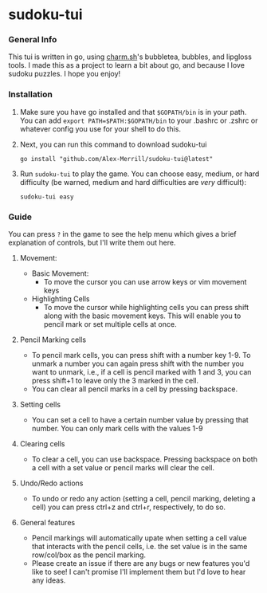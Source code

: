 # sudoku-tui

### General Info

This tui is written in go, using [charm.sh](https://github.com/charmbracelet)'s bubbletea, bubbles, and lipgloss tools. I made this as a project to learn a bit about go, and because I love sudoku puzzles. I hope you enjoy!

### Installation

1. Make sure you have go installed and that `$GOPATH/bin` is in your path.
    You can add `export PATH=$PATH:$GOPATH/bin` to your .bashrc or .zshrc or whatever config you use for your shell to do this.
2. Next, you can run this command to download sudoku-tui

    ```
    go install "github.com/Alex-Merrill/sudoku-tui@latest"
    ```

3. Run `sudoku-tui` to play the game. You can choose easy, medium, or hard difficulty (be warned, medium and hard difficulties are *very* difficult):
    ```
    sudoku-tui easy
    ```

### Guide

You can press `?` in the game to see the help menu which gives a brief explanation of controls, but I'll write them out here.

1. Movement:
    - Basic Movement:
        - To move the cursor you can use arrow keys or vim movement keys
    - Highlighting Cells
        - To move the cursor while highlighting cells you can press shift along with the basic movement keys. This will enable you to pencil mark or set multiple cells at once.

2. Pencil Marking cells
    - To pencil mark cells, you can press shift with a number key 1-9. To unmark a number you can again press shift with the number you want to unmark, i.e., if a cell is pencil marked with 1 and 3, you can press shift+1 to leave only the 3 marked in the cell.
    - You can clear all pencil marks in a cell by pressing backspace.

3. Setting cells
    - You can set a cell to have a certain number value by pressing that number. You can only mark cells with the values 1-9

4. Clearing cells
    - To clear a cell, you can use backspace. Pressing backspace on both a cell with a set value or pencil marks will clear the cell.

5. Undo/Redo actions
    - To undo or redo any action (setting a cell, pencil marking, deleting a cell) you can press ctrl+z and ctrl+r, respectively, to do so.

6. General features
    - Pencil markings will automatically upate when setting a cell value that interacts with the pencil cells, i.e. the set value is in the same row/col/box as the pencil marking.
    - Please create an issue if there are any bugs or new features you'd like to see! I can't promise I'll implement them but I'd love to hear any ideas.
